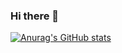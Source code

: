 ### Hi there 👋
[![Anurag's GitHub stats](https://github-readme-stats.vercel.app/api?username=oeduardopereira)](https://github.com/anuraghazra/github-readme-stats)
